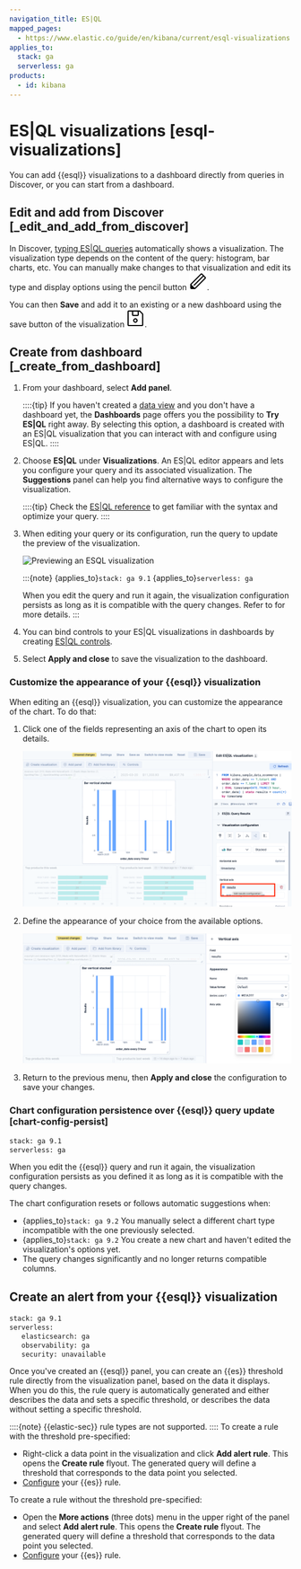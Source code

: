 ```yaml
---
navigation_title: ES|QL
mapped_pages:
  - https://www.elastic.co/guide/en/kibana/current/esql-visualizations.html
applies_to:
  stack: ga
  serverless: ga
products:
  - id: kibana
---
```


# ES|QL visualizations [esql-visualizations]

You can add {{esql}} visualizations to a dashboard directly from queries in Discover, or you can start from a dashboard.


## Edit and add from Discover [_edit_and_add_from_discover]

In Discover, [typing ES|QL queries](../query-filter/languages/esql-kibana.md) automatically shows a visualization. The visualization type depends on the content of the query: histogram, bar charts, etc. You can manually make changes to that visualization and edit its type and display options using the pencil button ![pencil button](/explore-analyze/images/kibana-esql-icon-edit-visualization.svg "").

You can then **Save** and add it to an existing or a new dashboard using the save button of the visualization ![save button](/explore-analyze/images/kibana-esql-icon-save-visualization.svg "").


## Create from dashboard [_create_from_dashboard]

1. From your dashboard, select **Add panel**.

   ::::{tip}
   If you haven't created a [data view](/explore-analyze/find-and-organize/data-views.md) and you don't have a dashboard yet, the **Dashboards** page offers you the possibility to **Try ES|QL** right away. By selecting this option, a dashboard is created with an ES|QL visualization that you can interact with and configure using ES|QL.
   ::::

2. Choose **ES|QL** under **Visualizations**. An ES|QL editor appears and lets you configure your query and its associated visualization. The **Suggestions** panel can help you find alternative ways to configure the visualization.

   ::::{tip}
   Check the [ES|QL reference](elasticsearch://reference/query-languages/esql.md) to get familiar with the syntax and optimize your query.
   ::::

3. When editing your query or its configuration, run the query to update the preview of the visualization.

    ![Previewing an ESQL visualization](https://images.contentstack.io/v3/assets/bltefdd0b53724fa2ce/blt69dcceb4f1e12bc1/66c752d6aff77d384dc44209/edit-esql-visualization.gif "")

    :::{note}
    {applies_to}`stack: ga 9.1` {applies_to}`serverless: ga`

    When you edit the query and run it again, the visualization configuration persists as long as it is compatible with the query changes. Refer to [](#chart-config-persist) for more details.
    :::

4. You can bind controls to your ES|QL visualizations in dashboards by creating [ES|QL controls](../dashboards/add-controls.md#add-esql-control).
5. Select **Apply and close** to save the visualization to the dashboard.

### Customize the appearance of your {{esql}} visualization

When editing an {{esql}} visualization, you can customize the appearance of the chart. To do that:

1. Click one of the fields representing an axis of the chart to open its details.

   ![Click on the axis field to open its details](/explore-analyze/images/esql-visualization-customize-axis.png)

2. Define the appearance of your choice from the available options.

   ![Appearance customization options for ESQL charts](/explore-analyze/images/esql-visualization-customization-options.png)

3. Return to the previous menu, then **Apply and close** the configuration to save your changes.

### Chart configuration persistence over {{esql}} query update [chart-config-persist]
```{applies_to}
stack: ga 9.1
serverless: ga
```

When you edit the {{esql}} query and run it again, the visualization configuration persists as you defined it as long as it is compatible with the query changes.

The chart configuration resets or follows automatic suggestions when:
- {applies_to}`stack: ga 9.2` You manually select a different chart type incompatible with the one previously selected.
- {applies_to}`stack: ga 9.2` You create a new chart and haven't edited the visualization's options yet.
- The query changes significantly and no longer returns compatible columns.

## Create an alert from your {{esql}} visualization
```{applies_to}
stack: ga 9.1
serverless:
   elasticsearch: ga
   observability: ga
   security: unavailable
```

Once you've created an {{esql}} panel, you can create an {{es}} threshold rule directly from the visualization panel, based on the data it displays. When you do this, the rule query is automatically generated and either describes the data and sets a specific threshold, or describes the data without setting a specific threshold.

::::{note}
{{elastic-sec}} rule types are not supported.
::::
To create a rule with the threshold pre-specified:

- Right-click a data point in the visualization and click **Add alert rule**. This opens the **Create rule** flyout. The generated query will define a threshold that corresponds to the data point you selected.
- [Configure](/solutions/observability/incident-management/create-an-elasticsearch-query-rule.md) your {{es}} rule.

To create a rule without the threshold pre-specified:

- Open the **More actions** (three dots) menu in the upper right of the panel and select **Add alert rule**. This opens the **Create rule** flyout. The generated query will define a threshold that corresponds to the data point you selected.
- [Configure](/solutions/observability/incident-management/create-an-elasticsearch-query-rule.md) your {{es}} rule.



